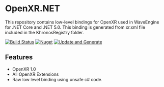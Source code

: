 # OpenXR.NET

This repository contains low-level bindings for OpenXR used in WaveEngine for .NET Core and .NET 5.0.
This binding is generated from xr.xml file included in the KhronosRegistry folder.

[![Build Status](https://waveengineteam.visualstudio.com/Wave.Engine/_apis/build/status/Releases/WaveEngine.Bindings.OpenXR?branchName=master)](https://waveengineteam.visualstudio.com/Wave.Engine/_build?definitionId=58)
[![Nuget](https://img.shields.io/nuget/v/WaveEngine.Bindings.OpenXR?logo=nuget)](https://www.nuget.org/packages/WaveEngine.Bindings.OpenXR)
[![Update and Generate](https://github.com/WaveEngine/OpenXR.NET/actions/workflows/download_latest_spect_generate_nuget.yml/badge.svg?event=check_run)](https://github.com/WaveEngine/OpenXR.NET/actions/workflows/download_latest_spect_generate_nuget.yml)

## Features

- OpenXR 1.0
- All OpenXR Extensions
- Raw low level binding using unsafe c# code.
